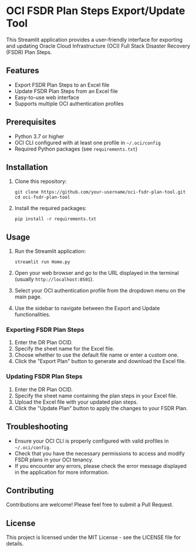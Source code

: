 # OCI FSDR Plan Steps Export/Update Tool

This Streamlit application provides a user-friendly interface for exporting and updating Oracle Cloud Infrastructure (OCI) Full Stack Disaster Recovery (FSDR) Plan Steps.

## Features

- Export FSDR Plan Steps to an Excel file
- Update FSDR Plan Steps from an Excel file
- Easy-to-use web interface
- Supports multiple OCI authentication profiles

## Prerequisites

- Python 3.7 or higher
- OCI CLI configured with at least one profile in `~/.oci/config`
- Required Python packages (see `requirements.txt`)

## Installation

1. Clone this repository:
   ```
   git clone https://github.com/your-username/oci-fsdr-plan-tool.git
   cd oci-fsdr-plan-tool
   ```

2. Install the required packages:
   ```
   pip install -r requirements.txt
   ```

## Usage

1. Run the Streamlit application:
   ```
   streamlit run Home.py
   ```

2. Open your web browser and go to the URL displayed in the terminal (usually `http://localhost:8501`).

3. Select your OCI authentication profile from the dropdown menu on the main page.

4. Use the sidebar to navigate between the Export and Update functionalities.

### Exporting FSDR Plan Steps

1. Enter the DR Plan OCID.
2. Specify the sheet name for the Excel file.
3. Choose whether to use the default file name or enter a custom one.
4. Click the "Export Plan" button to generate and download the Excel file.

### Updating FSDR Plan Steps

1. Enter the DR Plan OCID.
2. Specify the sheet name containing the plan steps in your Excel file.
3. Upload the Excel file with your updated plan steps.
4. Click the "Update Plan" button to apply the changes to your FSDR Plan.

## Troubleshooting

- Ensure your OCI CLI is properly configured with valid profiles in `~/.oci/config`.
- Check that you have the necessary permissions to access and modify FSDR plans in your OCI tenancy.
- If you encounter any errors, please check the error message displayed in the application for more information.

## Contributing

Contributions are welcome! Please feel free to submit a Pull Request.

## License

This project is licensed under the MIT License - see the LICENSE file for details.
